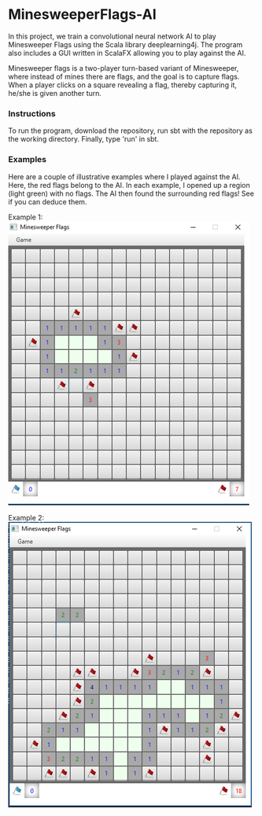 # MinesweeperFlags-AI

In this project, we train a convolutional neural network AI to play Minesweeper Flags using the Scala library deeplearning4j. The program also includes a GUI written in ScalaFX allowing you to play against the AI.

Minesweeper flags is a two-player turn-based variant of Minesweeper, where instead of mines there are flags, and the goal is to capture flags. When a player clicks on a square revealing a flag, thereby capturing it, he/she is given another turn.

### Instructions
To run the program, download the repository, run sbt with the repository as the working directory. Finally, type 'run' in sbt.

### Examples
Here are a couple of illustrative examples where I played against the AI. Here, the red flags belong to the AI. In each example, I opened up a region (light green) with no flags. The AI then found the surrounding red flags! See if you can deduce them.

Example 1:
![Alt text](minesweeper2.png?raw=true)

Example 2:
![Alt text](minesweeper1.png?raw=true)
